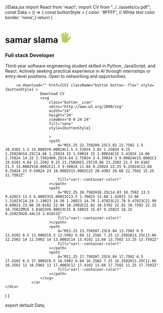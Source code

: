 
//Data.jsx
import React from 'react';
import CV from "../../assets/cv.pdf";
const Data = () => {
    const buttonStyle = {
        color: '#FFFF', // White text color
        border: 'none',}
  return (
    <div className="home__data">
        <h1 className="home__title">
            samar slama
            <svg
                width="36"
                height="36"
                viewBox="0 0 48 48"
                fill="none"
                xmlns="http://www.w3.org/2000/svg"
                class="home__hand"
                >
                <path
                    d="M25.4995 32.0305L31.3495 33.1555L36.1495 8.48051C36.4495 6.83051 35.3995 5.18051 33.8245 4.88051C32.1745 4.58051 30.5995 5.70551 30.2995 7.35551L25.4995 32.0305Z"
                    fill="#B5D15E"
                ></path>
                <path
                    d="M33.8996 4.88018C33.6746 4.80518 33.5246 4.80518 33.2996 4.80518C34.6496 5.33018 35.3996 6.75518 35.0996 8.25518L30.2996 32.9302L31.3496 33.1552L36.1496 8.48018C36.5246 6.75518 35.4746 5.18018 33.8996 4.88018Z"
                    fill="#89A635"
                ></path>
                <path
                    d="M19.4995 32.7802H26.5495V5.55518C26.5495 3.53018 24.9745 1.80518 23.0245 1.80518C21.1495 1.80518 19.4995 3.45518 19.4995 5.55518V32.7802Z"
                    fill="#B5D15E"
                ></path>
                <path
                    d="M23.0995 1.80518C22.9495 1.80518 22.7245 1.80518 22.5745 1.88018C24.2995 2.18018 25.5745 3.68018 25.5745 5.55518V32.8552H26.6245V5.55518C26.6245 3.45518 25.0495 1.80518 23.0995 1.80518Z"
                    fill="#89A635"
                ></path>
                <path
                    d="M15.7495 32.7054L21.7495 31.1304L15.2245 6.30541C14.7745 4.58041 13.0495 3.53041 11.3995 3.90541C9.74948 4.35541 8.77448 6.08041 9.22448 7.80541L15.7495 32.7054Z"
                    fill="#B5D15E"
                ></path>
                <path
                    d="M11.3995 3.90541L10.9495 4.13041C12.4495 4.05541 13.7995 5.03041 14.2495 6.60541L20.7745 31.4304L21.8245 31.1304L15.2245 6.30541C14.7745 4.58041 13.0495 3.53041 11.3995 3.90541Z"
                    fill="#89A635"
                ></path>
                <path
                    d="M2.99937 10.355C1.57437 11.03 1.12437 12.83 1.87437 14.33L11.7744 34.055L16.7994 31.505L6.89937 11.78C6.14937 10.28 4.42437 9.68 2.99937 10.355Z"
                    fill="#B5D15E"
                ></path>
                <path
                    d="M2.99956 10.355C2.84956 10.43 2.69956 10.505 2.54956 10.655C3.82456 10.28 5.24956 10.955 5.92456 12.305L15.8246 32.03L16.7996 31.58L6.89956 11.78C6.14956 10.28 4.42456 9.68 2.99956 10.355Z"
                    fill="#89A635"
                ></path>
                <path
                    d="M46.2744 22.2801C45.0744 19.9551 41.3244 20.1051 37.4994 24.3051C34.7994 27.2301 34.2744 28.2051 31.5744 28.1301V25.0551C31.5744 25.0551 25.7994 20.7801 14.3244 22.7301C14.3244 22.7301 7.79945 23.6301 7.79945 27.0801C7.79945 27.0801 6.67445 35.4051 8.99945 40.6551C12.4494 48.4551 30.1494 50.4801 35.6994 37.2051C36.8244 34.5801 39.0744 32.6301 41.0994 30.1551C43.4244 27.1551 47.5494 24.7551 46.2744 22.2801Z"
                    fill="#B5D15E"
                ></path>
                <path
                    d="M46.2745 22.28C46.0495 21.83 45.7495 21.53 45.3745 21.23C45.4495 21.305 45.5245 21.38 45.5245 21.53C46.7995 24.08 42.6745 26.405 40.1995 29.405C38.1745 31.88 35.9245 33.83 34.7995 36.455C29.9995 47.93 16.0495 47.93 10.1995 42.68C15.5245 48.68 30.5245 49.28 35.5495 37.205C36.6745 34.58 38.9245 32.63 40.9495 30.155C43.4245 27.155 47.5495 24.755 46.2745 22.28ZM32.3245 28.13C27.4495 26.33 18.7495 29.63 19.9495 38.405C19.9495 30.23 27.3745 28.205 31.4245 28.205C32.0245 28.13 32.3245 28.13 32.3245 28.13Z"
                    fill="#89A635"
                ></path>
            </svg>
        </h1>
        <h3 className="home__subtitle">
            Full stack Developer
        </h3>
        <p className="home__description">
        Third-year software engineering student skilled in Python, JavaScript, and React. Actively seeking practical
experience in AI through internships or entry-level positions. Open to networking and opportunities.
        </p>

        
         <a download="" href={CV} className="button button--flex" style={buttonStyle} >
                    Download CV
                    <svg
                        class="button__icon"
                        xmlns="http://www.w3.org/2000/svg"
                        width="24"
                        height="24"
                        viewBox="0 0 24 24"
                        fill="none"
                        style={buttonStyle}
                
                        >
                        <path
                            d="M15.25 22.7502H9.25C3.82 22.7502 1.5 20.4302 1.5 15.0002V9.00024C1.5 3.57024 3.82 1.25024 9.25 1.25024H14.25C14.66 1.25024 15 1.59024 15 2.00024C15 2.41024 14.66 2.75024 14.25 2.75024H9.25C4.64 2.75024 3 4.39024 3 9.00024V15.0002C3 19.6102 4.64 21.2502 9.25 21.2502H15.25C19.86 21.2502 21.5 19.6102 21.5 15.0002V10.0002C21.5 9.59024 21.84 9.25024 22.25 9.25024C22.66 9.25024 23 9.59024 23 10.0002V15.0002C23 20.4302 20.68 22.7502 15.25 22.7502Z"
                            fill="var(--container-color)"
                        ></path>
                        <path
                            d="M22.25 10.7502H18.25C14.83 10.7502 13.5 9.42023 13.5 6.00023V2.00023C13.5 1.70023 13.68 1.42023 13.96 1.31023C14.24 1.19023 14.56 1.26023 14.78 1.47023L22.78 9.47023C22.99 9.68023 23.06 10.0102 22.94 10.2902C22.82 10.5702 22.55 10.7502 22.25 10.7502ZM15 3.81023V6.00023C15 8.58023 15.67 9.25023 18.25 9.25023H20.44L15 3.81023Z"
                            fill="var(--container-color)"
                        ></path>
                        <path
                            d="M13.25 13.7502H7.25C6.84 13.7502 6.5 13.4102 6.5 13.0002C6.5 12.5902 6.84 12.2502 7.25 12.2502H13.25C13.66 12.2502 14 12.5902 14 13.0002C14 13.4102 13.66 13.7502 13.25 13.7502Z"
                            fill="var(--container-color)"
                        ></path>
                        <path
                            d="M11.25 17.7502H7.25C6.84 17.7502 6.5 17.4102 6.5 17.0002C6.5 16.5902 6.84 16.2502 7.25 16.2502H11.25C11.66 16.2502 12 16.5902 12 17.0002C12 17.4102 11.66 17.7502 11.25 17.7502Z"
                            fill="var(--container-color)"
                        ></path>
                    </svg>
                </a>
    </div>
  )
}

export default Data;